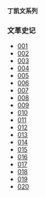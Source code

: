 #### 丁凯文系列

### 文革史记


- [001   ]()
- [002   ]()
- [003   ]()
- [004   ]()
- [005   ]()
- [006   ]()
- [007   ]()
- [008   ]()
- [009   ]()
- [010   ]()
- [011   ]()
- [012   ]()
- [013   ]()
- [014   ]()
- [015   ]()
- [016   ]()
- [017   ]()
- [018   ]()
- [019   ]()
- [020   ]()

